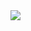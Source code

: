 <img src="https://img.shields.io/badge/html-E34F26?style=for-the-badge&logo=기술스택아이콘&logoColor=white">
